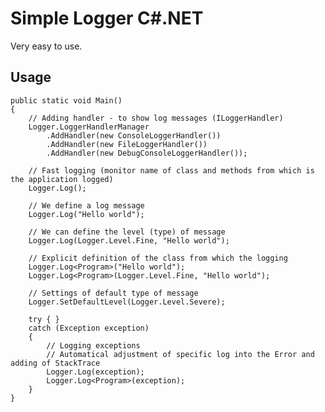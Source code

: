Simple Logger C#.NET
=============

Very easy to use.

Usage
-------

    public static void Main()
    {
        // Adding handler - to show log messages (ILoggerHandler)
        Logger.LoggerHandlerManager
            .AddHandler(new ConsoleLoggerHandler())
            .AddHandler(new FileLoggerHandler())
            .AddHandler(new DebugConsoleLoggerHandler());

        // Fast logging (monitor name of class and methods from which is the application logged)
        Logger.Log();

        // We define a log message
        Logger.Log("Hello world");

        // We can define the level (type) of message
        Logger.Log(Logger.Level.Fine, "Hello world");

        // Explicit definition of the class from which the logging
        Logger.Log<Program>("Hello world");
        Logger.Log<Program>(Logger.Level.Fine, "Hello world");

        // Settings of default type of message
        Logger.SetDefaultLevel(Logger.Level.Severe);

        try { }
        catch (Exception exception)
        {
            // Logging exceptions
            // Automatical adjustment of specific log into the Error and adding of StackTrace
            Logger.Log(exception);
            Logger.Log<Program>(exception);
        }
    }
